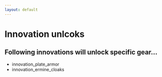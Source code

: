 ```yaml
---
layout: default
---
```


# Innovation unlcoks

## Following innovations will unlock specific gear...
* innovation_plate_armor
* innovation_ermine_cloaks
